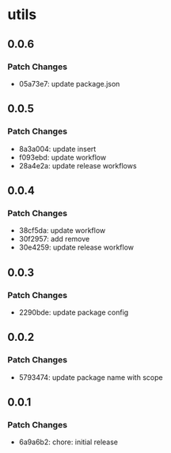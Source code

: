 # utils

## 0.0.6

### Patch Changes

- 05a73e7: update package.json

## 0.0.5

### Patch Changes

- 8a3a004: update insert
- f093ebd: update workflow
- 28a4e2a: update release workflows

## 0.0.4

### Patch Changes

- 38cf5da: update workflow
- 30f2957: add remove
- 30e4259: update release workflow

## 0.0.3

### Patch Changes

- 2290bde: update package config

## 0.0.2

### Patch Changes

- 5793474: update package name with scope

## 0.0.1

### Patch Changes

- 6a9a6b2: chore: initial release
